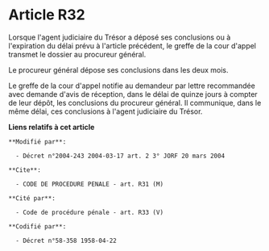 # Article R32

Lorsque l'agent judiciaire du Trésor a déposé ses conclusions ou à l'expiration du délai prévu à l'article précédent, le
greffe de la cour d'appel transmet le dossier au procureur général.

Le procureur général dépose ses conclusions dans les deux mois.

Le greffe de la cour d'appel notifie au demandeur par lettre recommandée avec demande d'avis de réception, dans le délai de
quinze jours à compter de leur dépôt, les conclusions du procureur général. Il communique, dans le même délai, ces
conclusions à l'agent judiciaire du Trésor.

**Liens relatifs à cet article**

	**Modifié par**:

	  - Décret n°2004-243 2004-03-17 art. 2 3° JORF 20 mars 2004

	**Cite**:

	  - CODE DE PROCEDURE PENALE - art. R31 (M)

	**Cité par**:

	  - Code de procédure pénale - art. R33 (V)

	**Codifié par**:

	  - Décret n°58-358 1958-04-22
